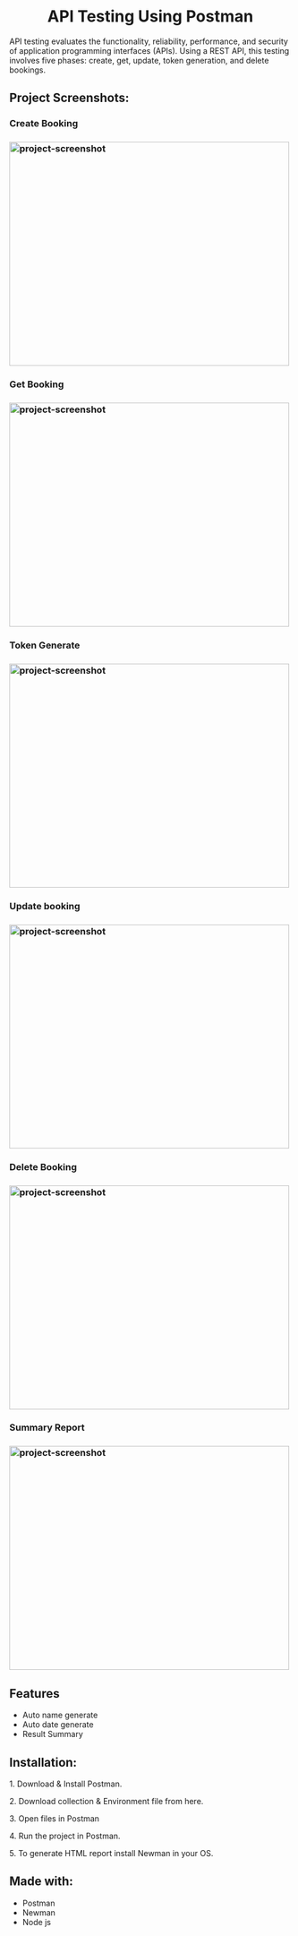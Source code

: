 <h1 id="title" align="center">API Testing Using Postman</h1>

<p id="description">API testing evaluates the functionality, reliability, performance, and security of application programming interfaces (APIs). Using a REST API, this testing involves five phases: create, get, update, token generation, and delete bookings.</p>
<h2>Project Screenshots:</h2>

<h3> Create Booking <h3>
<img src="https://res.cloudinary.com/dncod5rnj/image/upload/v1672998763/api%20testing/create_boking_lbriuq.png" alt="project-screenshot" width="500" height="400/">

 <h3> Get Booking <h3>
<img src="https://res.cloudinary.com/dncod5rnj/image/upload/v1672998763/api%20testing/get_booking_md1wgh.png" alt="project-screenshot" width="500" height="400/">

 <h3> Token Generate <h3>
<img src="https://res.cloudinary.com/dncod5rnj/image/upload/v1672998763/api%20testing/token_generate_dfmf1d.png" alt="project-screenshot" width="500" height="400/">

 <h3> Update booking <h3>  
<img src="https://res.cloudinary.com/dncod5rnj/image/upload/v1672998763/api%20testing/update_booking_ou6lx8.png" alt="project-screenshot" width="500" height="400/">

<h3> Delete Booking <h3>   
<img src="https://res.cloudinary.com/dncod5rnj/image/upload/v1672998764/api%20testing/delete_booking_sqsw4x.png" alt="project-screenshot" width="500" height="400/">

<h3> Summary Report <h3>
<img src="https://res.cloudinary.com/dkvjcepus/image/upload/v1705449368/newman_report_sn_kft44q.png" alt="project-screenshot" width="500" height="400/">

  
  
<h2>Features</h2>

*   Auto name generate
*   Auto date generate
*   Result Summary

<h2>Installation:</h2>

<p>1. Download &amp; Install Postman.</p>

<p>2. Download collection &amp; Environment file from here.</p>

<p>3. Open files in Postman</p>

<p>4. Run the project in Postman.</p>

<p>5. To generate HTML report install Newman in your OS.</p>



  
  
<h2>Made with:</h2>

*   Postman
*   Newman
*   Node js
